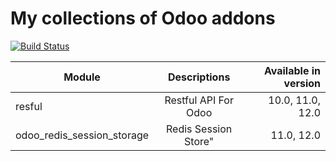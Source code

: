 # My collections of Odoo addons
[![Build Status](https://travis-ci.org/ajepe/odoo-addons.svg?branch=12.0)](https://travis-ci.org/ajepe/odoo-addons)

| Module       | Descriptions       | Available in version  |
| ------------- |:-------------:| -----:|
| resful    | Restful API For Odoo  | 10.0, 11.0, 12.0 |
| odoo_redis_session_storage    | Redis Session Store"  | 11.0, 12.0 |
